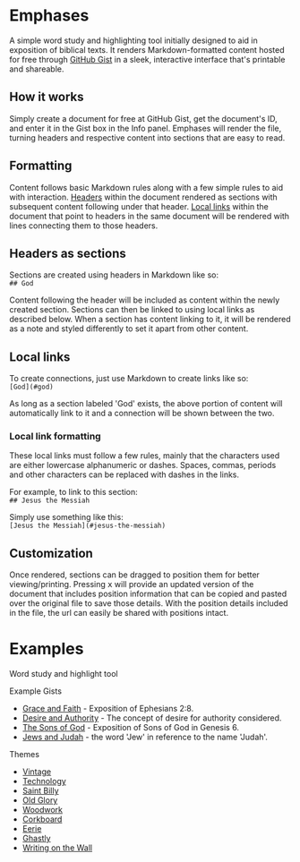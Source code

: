 # Emphases
A simple word study and highlighting tool initially designed to aid in exposition of biblical texts. It renders Markdown-formatted content hosted for free through [GitHub Gist](https://gist.github.com/) in a sleek, interactive interface that's printable and shareable.
<!-- {left:-10px,top:-10px,width:567px,height:197px} -->

## How it works
Simply create a document for free at GitHub Gist, get the document's ID, and enter it in the Gist box in the Info panel. Emphases will render the file, turning headers and respective content into sections that are easy to read.
<!-- {left:597px,top:-8px,width:526px,height:193px} -->

## Formatting
Content follows basic Markdown rules along with a few simple rules to aid with interaction. [Headers](#headers-as-sections) within the document rendered as sections with subsequent content following under that header. [Local links](#local-links) within the document that point to headers in the same document will be rendered with lines connecting them to those headers.
<!-- {left:-10px,top:173px,width:537px,height:198px} -->

## Headers as sections
Sections are created using headers in Markdown like so:  
```## God```

Content following the header will be included as content within the newly created section. Sections can then be linked to using local links as described below. When a section has content linking to it, it will be rendered as a note and styled differently to set it apart from other content.
<!-- {left:609px,top:195px,width:510px,height:220px} -->

## Local links
To create connections, just use Markdown to create links like so:  
```[God](#god)```

As long as a section labeled 'God' exists, the above portion of content will automatically link to it and a connection will be shown between the two.

### Local link formatting
These local links must follow a few rules, mainly that the characters used are either lowercase alphanumeric or dashes. Spaces, commas, periods and other characters can be replaced with dashes in the links.

For example, to link to this section:  
```## Jesus the Messiah```

Simply use something like this:  
```[Jesus the Messiah](#jesus-the-messiah)```

<!-- {left:3px,top:338px,width:548px,height:392px} -->

## Customization
Once rendered, sections can be dragged to position them for better viewing/printing. Pressing <kbd>x</kbd> will provide an updated version of the document that includes position information that can be copied and pasted over the original file to save those details. With the position details included in the file, the url can easily be shared with positions intact.
<!-- {left:614px,top:434px,width:508px,height:256px} -->

# Examples <!-- {$gd_info} -->
<!-- {$gd_help_ribbon} -->

Word study and highlight tool  

Example Gists <!-- {$gd_gist} -->
- [Grace and Faith](https://gist.github.com/576a1c645d3dbdfb69e8ae6bde8a1e46) - Exposition of Ephesians 2:8.
- [Desire and Authority](https://gist.github.com/6e0ba6b41a06a146e9704ce8c39d0fd4)  - The concept of desire for authority considered.
- [The Sons of God](https://gist.github.com/f1ff10976bd1e43445b19af9fd5bd311) - Exposition of Sons of God in Genesis 6.
- [Jews and Judah](https://gist.github.com/a6c78ff888e9a3ff955de93b1aa2d48e) - the word 'Jew' in reference to the name 'Judah'.

Themes <!-- {$gd_css} -->
- [Vintage](https://gist.github.com/686ce03846004fd858579392ca0db2c1)
- [Technology](https://gist.github.com/adc373c2d5a5d2b07821686e93a9630b)
- [Saint Billy](https://gist.github.com/76c39d26b1b44e07bd7a783311caded8)
- [Old Glory](https://gist.github.com/43bff1c9c6ae8a829f67bd707ee8f142)
- [Woodwork](https://gist.github.com/c604615983fc6cdd5ebdbdd053800298)
- [Corkboard](https://gist.github.com/ada930f9dae1d0a8d95f41cb7a56d658)
- [Eerie](https://gist.github.com/7ac556b27c2cd34b00aa59e0d3621dea)
- [Ghastly](https://gist.github.com/d1a6d5621b883bf6af886855d853d502)
- [Writing on the Wall](https://gist.github.com/241b47680c730c7162cb5f82d6d788fa)

<!-- {$gd_toc="Contents"} -->
<!-- {$gd_hide} -->
